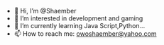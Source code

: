 - 👋 Hi, I’m @Shaember
- 👀 I’m interested in development and gaming
- 🌱 I’m currently learning Java Script,Python...
- 📫 How to reach me: owoshaember@yahoo.com
<!---
Shaember/Shaember is a ✨ special ✨ repository because its `README.md` (this file) appears on your GitHub profile.
You can click the Preview link to take a look at your changes.
--->
